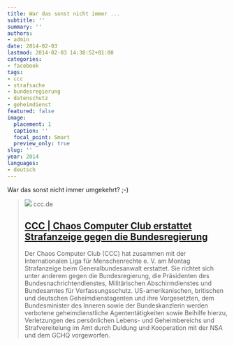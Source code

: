 ```yaml
---
title: War das sonst nicht immer ...
subtitle: ''
summary: ''
authors:
- admin
date: 2014-02-03
lastmod: 2014-02-03 14:30:52+01:00
categories:
- facebook
tags:
- ccc
- strafsache
- bundesregierung
- datenschutz
- geheimdienst
featured: false
image:
  placement: 1
  caption: ''
  focal_point: Smart
  preview_only: true
slug: ''
year: 2014
languages:
- deutsch
---
```


War das sonst nicht immer umgekehrt? ;-)
> [![](https://www.ccc.de/images/header.png?1329577825)](http://ccc.de/de/updates/2014/complaint)
> ccc.de
> ## [CCC | Chaos Computer Club erstattet Strafanzeige gegen die Bundesregierung](http://ccc.de/de/updates/2014/complaint)
>
>Der Chaos Computer Club (CCC) hat zusammen mit der Internationalen Liga für Menschenrechte e. V. am Montag Strafanzeige beim Generalbundesanwalt erstattet. Sie richtet sich unter anderem gegen die Bundesregierung, die Präsidenten des Bundesnachrichtendienstes, Militärischen Abschirmdienstes und Bundesamtes für Verfassungsschutz. US-amerikanischen, britischen und deutschen Geheimdienstagenten und ihre Vorgesetzten, dem Bundesminister des Inneren sowie der Bundeskanzlerin werden verbotene geheimdienstliche Agententätigkeiten sowie Beihilfe hierzu, Verletzungen des persönlichen Lebens- und Geheimbereichs und Strafvereitelung im Amt durch Duldung und Kooperation mit der NSA und dem GCHQ vorgeworfen.